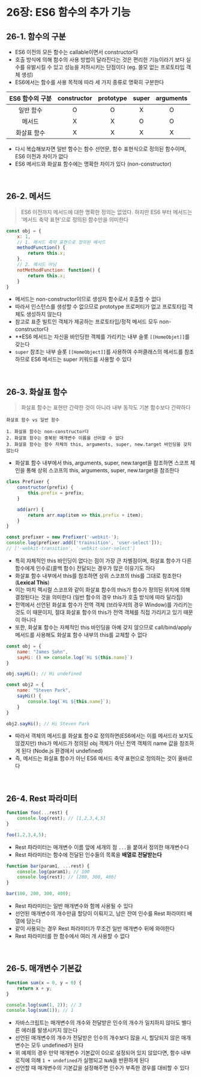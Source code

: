 # 26장: ES6 함수의 추가 기능

## 26-1. 함수의 구분 
- ES6 이전의 모든 함수는 callable이면서 constructor다
- 호출 방식에 의해 함수의 사용 방법이 달라진다는 것은 편리한 기능이라기 보다 실수를 유발시킬 수 있고 성능을 저하시키는 단점이다 (eg. 쓸모 없는 프로토타입 객체 생성)
- ES6에서는 함수를 사용 목적에 따라 세 가지 종류로 명확히 구분한다 

| ES6 함수의 구분 | constructor | prototype | super | arguments |
| :------: | :------: | :------: | :------: | :------: | 
| 일반 함수 | O | O | X | O | 
| 메서드 | X | X | O | O |
| 화살표 함수 | X | X | X | X |

- 다시 복습해보자면 일반 함수는 함수 선언문, 함수 표현식으로 정의된 함수이며, ES6 이전과 차이가 없다 
- ES6 메서드와 화살표 함수에는 명확한 차이가 있다 (non-constructor)

<br>

## 26-2. 메서드 
> ES6 이전까지 메서드에 대한 명확한 정의는 없었다. 하지만 ES6 부터 메서드는 '메서드 축약 표현'으로 정의된 함수만을 의미한다 
```javascript 
const obj = { 
    x: 1,
    // 1. 메서드 축약 표현으로 정의된 메서드 
    methodFunction() {
        return this.x;
    },
    // 2. 메서드 아님 
    notMethodFunction: function() {
        return this.x;
    }
}
```
- 메서드는 non-constructor이므로 생성자 함수로서 호출할 수 없다 
- 따라서 인스턴스를 생성할 수 없으므로 prototype 프로퍼티가 없고 프로토타입 객체도 생성하지 않는다 
- 참고로 표준 빌트인 객체가 제공하는 프로토타입/정적 메서드 모두 non-constructor다 
- **ES6 메서드는 자신을 바인딩한 객체를 가리키는 내부 슬롯 `[[HomeObjet]]`를 갖는다
- `super` 참조는 내부 슬롯 `[[HomeObject]]`를 사용하여 수퍼클래스의 메서드를 참조하므로 ES6 메서드는 super 키워드를 사용할 수 있다 

<br>

## 26-3. 화살표 함수 
> 화살표 함수는 표현만 간략한 것이 아니라 내부 동작도 기본 함수보다 간략하다 
```
화살표 함수 vs 일반 함수 

1. 화살표 함수는 non-constructor다 
2. 화살표 함수는 중복된 매개변수 이름을 선어할 수 없다 
3. 화살표 함수는 함수 자체의 this, arguments, super, new.target 바인딩을 갖지 않는다 
```
- 화살표 함수 내부에서 this, arguments, super, new.target을 참조하면 스코프 체인을 통해 상위 스코프의 this, arguments, super, new.target을 참조한다 

```javascript
class Prefixer {
    constructor(prefix) {
        this.prefix = prefix; 
    }

    add(arr) {
        return arr.map(item => this.prefix + item);
    }
}

const prefixer = new Prefixer('-webkit-');
console.log(prefixer.add(['trainsition', 'user-select'])); 
// ['-webkit-transition', '-webkit-user-select']
```

- 특히 자체적인 this 바인딩이 없다는 점이 가장 큰 차별점이며, 화살표 함수가 다른 함수에게 인수로(콜백 함수) 전달되는 경우가 많은 이유기도 하다 
- 화살표 함수 내부에서 this를 참조하면 상위 스코프의 this를 그대로 참조한다 (**Lexical This**)
- 이는 마치 렉시컬 스코프와 같이 화살표 함수의 this가 함수가 정의된 위치에 의해 결정된다는 것을 의미한다 (일반 함수의 경우 this가 호출 방식에 따라 달라짐)
- 전역에서 선언된 화살표 함수가 전역 객체 (브라우저의 경우 Window)를 가리키는 것도 이 때문이지, 절대 화살표 함수의 this가 전역 객체를 직접 가리키고 있기 때문이 아니다 
- 또한, 화살표 함수는 자체적인 this 바인딩을 아예 갖지 않으므로 call/bind/apply 메서드를 사용해도 화살표 함수 내부의 this를 교체할 수 없다 

```javascript 
const obj = { 
    name: "James Sohn",
    sayHi: () => console.log(`Hi ${this.name}`)    
}

obj.sayHi(); // Hi undefined

const obj2 = {
    name: "Steven Park",
    sayHi() {
        console.log(`Hi ${this.name}`);
    }
}

obj2.sayHi(); // Hi Steven Park
```
- 따라서 객체의 메서드를 화살표 함수로 정의하면(ES6에서는 이를 메서드라 보지도 않겠지만) this가 메서드가 정의된 obj 객체가 아닌 전역 객체의 name 값을 참조하게 된다 (Node.js 환경에서 undefined)
- 즉, 메서드는 화살표 함수가 아닌 ES6 메서드 축약 표현으로 정의하는 것이 올바르다 
  
<br>

## 26-4. Rest 파라미터 
```javascript 
function foo(...rest) {
    console.log(rest); // [1,2,3,4,5]
}

foo(1,2,3,4,5);
```
- Rest 파라미터는 매개변수 이름 앞에 세개의 점 `...`을 붙여서 정의한 매개변수다 
- Rest 파라미터는 함수에 전달된 인수들의 목록을 **배열로 전달받는다**

```javascript 
function bar(param1, ...rest) {
    console.log(param1); // 100
    console.log(rest); // [200, 300, 400]
}

bar(100, 200, 300, 400);
```
- Rest 파라미터는 일반 매개변수와 함께 사용될 수 있다 
- 선언된 매개변수의 개수만큼 할당이 이뤄지고, 남은 잔여 인수를 Rest 파라미터 배열에 담는다
- 같이 사용되는 경우 Rest 파라미터가 무조건 일반 매개변수 뒤에 와야한다 
- Rest 파라미터를 한 함수에서 여러 개 사용할 수 없다

<br>

## 26-5. 매개변수 기본값 
```javascript 
function sum(x = 0, y = 0) {
    return x + y;
}

console.log(sum(1, 2)); // 3
console.log(sum(1)); // 1
```
- 자바스크립트는 매개변수의 개수와 전달받은 인수의 개수가 일치하지 않아도 별다른 에러를 발생시키지 않는다 
- 선언된 매개변수의 개수가 전달받은 인수의 개수보다 많을 시, 할당되지 않은 매개변수는 모두 undefined가 된다 
- 위 예제의 경우 만약 매개변수 기본값이 0으로 설정되어 있지 않았다면, 함수 내부 로직에 의해 `1 + undefined`가 실행되고 `NaN`을 반환하게 된다 
- 선언할 때 매개변수의 기본값을 설정해주면 인수가 부족한 경우를 대비할 수 있다 